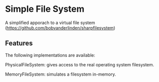 # Simple File System

A simplified apporach to a virtual file system (https://github.com/bobvanderlinden/sharpfilesystem)

## Features
The following implementations are available:

PhysicalFileSystem: gives access to the real operating system filesystem.

MemoryFileSystem: simulates a filesystem in-memory.
